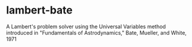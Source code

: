 # lambert-bate
A Lambert's problem solver using the Universal Variables method introduced in "Fundamentals of Astrodynamics," Bate, Mueller, and White, 1971
